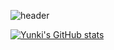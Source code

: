 ![header](https://capsule-render.vercel.app/api?type=waving&color=gradient&height=300&section=header&text=Yunki's%20Git&fontSize=90&animation=fadeIn)

[![Yunki's GitHub stats](https://github-readme-stats.vercel.app/api?username=kykim0613&theme=slateorange&show_icons=true)](https://github.com/kykim0613/kykim0613)
